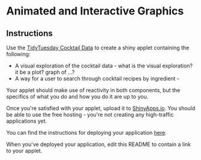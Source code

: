 # Animated and Interactive Graphics

## Instructions

Use the [TidyTuesday Cocktail Data](https://github.com/rfordatascience/tidytuesday/blob/master/data/2020/2020-05-26/readme.md) to create a shiny applet containing the following:

- A visual exploration of the cocktail data - what is the visual exploration? it be a plot? graph of ...?
- A way for a user to search through cocktail recipes by ingredient - 

Your applet should make use of reactivity in both components, but the specifics of what you do and how you do it are up to you.

Once you're satisfied with your applet, upload it to [ShinyApps.io](https://www.shinyapps.io/). You should be able to use the free hosting - you're not creating any high-traffic applications yet. 

You can find the instructions for deploying your application [here](https://docs.rstudio.com/shinyapps.io/getting-started.html#working-with-shiny-for-r).

When you've deployed your application, edit this README to contain a link to your applet.
